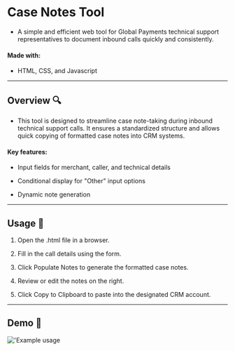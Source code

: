 # Case Notes Tool 
- A simple and efficient web tool for Global Payments technical support representatives to document inbound calls quickly and consistently.


#### Made with:
- HTML, CSS, and Javascript

---

## Overview 🔍
- This tool is designed to streamline case note-taking during inbound technical support calls. It ensures a standardized structure and allows quick copying of formatted case notes into CRM systems.


#### Key features:

- Input fields for merchant, caller, and technical details

- Conditional display for "Other" input options

- Dynamic note generation

---


## Usage 📒

1. Open the .html file in a browser.

2. Fill in the call details using the form.

3. Click Populate Notes to generate the formatted case notes.

4. Review or edit the notes on the right.

5. Click Copy to Clipboard to paste into the designated CRM account.

---

## Demo 📸


  !['Example usage](https://github.com/BrandonL02/Global-Note-Program/blob/08e1f47a2bfa4c34b2ce15e2dd576c450d8288bf/example_usage.png)
